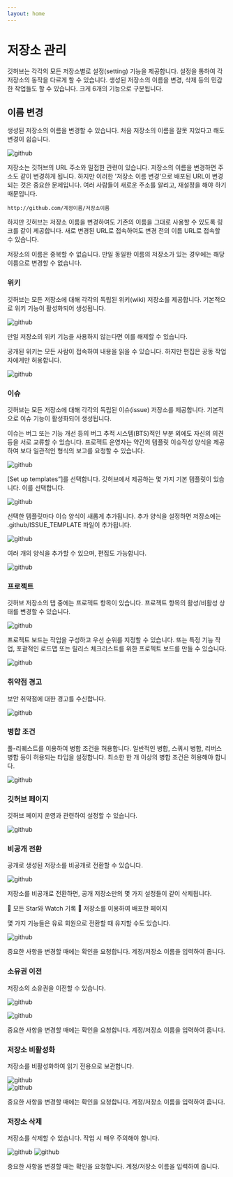 ```yaml
---
layout: home
---
```

# 저장소 관리
깃허브는 각각의 모든 저장소별로 설정(setting) 기능을 제공합니다. 설정을 통하여 각 저장소의 동작을 다르게 할 수 있습니다. 
생성된 저장소의 이름을 변경, 삭제 등의 민감한 작업들도 할 수 있습니다. 크게 6개의 기능으로 구분됩니다.

## 이름 변경
생성된 저장소의 이름을 변경할 수 있습니다. 처음 저장소의 이름을 잘못 지었다고 해도 변경이 쉽습니다.

![github](./img/setting_01.png)  

저장소는 깃허브의 URL 주소와 밀접한 관련이 있습니다. 저장소의 이름을 변경하면 주소도 같이 변경하게 됩니다. 하지만 이러한 '저장소 이름 변경'으로 배포된 URL이 변경되는 것은 중요한 문제입니다. 여러 사람들이 새로운 주소를 알리고, 재설정을 해야 하기 때문입니다.

```
http://github.com/계정이름/저장소이름
```

하지만 깃허브는 저장소 이름을 변경하여도 기존의 이름을 그대로 사용할 수 있도록 링크를 같이 제공합니다. 새로 변경된 URL로 접속하여도 변경 전의 이름 URL로 접속할 수 있습니다.

저장소의 이름은 중복할 수 없습니다. 만일 동일한 이름의 저장소가 있는 경우에는 해당 이름으로 변경할 수 없습니다.

### 위키
깃허브는 모든 저장소에 대해 각각의 독립된 위키(wiki) 저장소를 제공합니다. 기본적으로 위키 기능이 활성화되어 생성됩니다.

![github](./img/setting_02.png)  

만일 저장소의 위키 기능을 사용하지 않는다면 이를 해제할 수 있습니다.

공개된 위키는 모든 사람이 접속하여 내용을 읽을 수 있습니다. 하지만 편집은 공동 작업자에게만 허용합니다.

![github](./img/setting_03.png)  

### 이슈
깃허브는 모든 저장소에 대해 각각의 독립된 이슈(issue) 저장소를 제공합니다. 기본적으로 이슈 기능이 활성화되어 생성됩니다.

이슈는 버그 또는 기능 개선 등의 버그 추적 시스템(BTS)적인 부분 외에도 자신의 의견 등을 서로 교류할 수 있습니다. 프로젝트 운영자는 약간의 템플릿 이슈작성 양식을 제공하여 보다 일관적인 형식의 보고를 요청할 수 있습니다. 

![github](./img/setting_04.png)  

[Set up templates”]를 선택합니다. 깃허브에서 제공하는 몇 가지 기본 템플릿이 있습니다. 이를 선택합니다.

![github](./img/setting_05.png)  

선택한 템플릿마다 이슈 양식이 새롭게 추가됩니다. 추가 양식을 설정하면 저장소에는 .github/ISSUE_TEMPLATE 파일이 추가됩니다.

![github](./img/setting_06.png)  

여러 개의 양식을 추가할 수 있으며, 편집도 가능합니다.

![github](./img/setting_07.png)  

### 프로젝트
깃허브 저장소의 탭 중에는 프로젝트 항목이 있습니다. 프로젝트 항목의 활성/비활성 상태를 변경할 수 있습니다.

![github](./img/setting_08.png)  

프로젝트 보드는 작업을 구성하고 우선 순위를 지정할 수 있습니다. 또는 특정 기능 작업, 포괄적인 로드맵 또는 릴리스 체크리스트를 위한 프로젝트 보드를 만들 수 있습니다.

![github](./img/setting_09.png)  

### 취약점 경고
보안 취약점에 대한 경고를 수신합니다.

![github](./img/setting_10.png) 

### 병합 조건
풀-리퀘스트를 이용하여 병합 조건을 허용합니다. 일반적인 병합, 스쿼시 병합, 리버스 병합 등이 허용되는 타입을 설정합니다. 최소한 한 개 이상의 병합 조건은 허용해야 합니다.

![github](./img/setting_11.png) 

### 깃허브 페이지
깃허브 페이지 운영과 관련하여 설정할 수 있습니다. 

![github](./img/setting_11.png) 


### 비공개 전환
공개로 생성된 저장소를 비공개로 전환할 수 있습니다.

![github](./img/setting_13.png)  

저장소를 비공개로 전환하면, 공개 저장소만의 몇 가지 설정들이 같이 삭제됩니다.

	모든 Star와 Watch 기록
	저장소를 이용하여 배포한 페이지

몇 가지 기능들은 유료 회원으로 전환할 때 유지할 수도 있습니다.

![github](./img/setting_14.png)  

중요한 사항을 변경할 때에는 확인을 요청합니다. 계정/저장소 이름을 입력하여 줍니다.

### 소유권 이전
저장소의 소유권을 이전할 수 있습니다.

![github](./img/setting_15.png)  

![github](./img/setting_16.png) 

중요한 사항을 변경할 때에는 확인을 요청합니다. 계정/저장소 이름을 입력하여 줍니다.

### 저장소 비활성화
저장소를 비활성화하여 읽기 전용으로 보관합니다. 

![github](./img/setting_17.png)  
![github](./img/setting_18.png) 

중요한 사항을 변경할 때에는 확인을 요청합니다. 계정/저장소 이름을 입력하여 줍니다.

### 저장소 삭제
저장소를 삭제할 수 있습니다. 작업 시 매우 주의해야 합니다.

![github](./img/setting_19.png)
![github](./img/setting_20.png) 

중요한 사항을 변경할 때는 확인을 요청합니다. 계정/저장소 이름을 입력하여 줍니다.